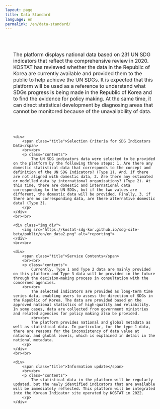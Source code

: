 ```yaml
---
layout: page
title: Data Standard
language: en
permalink: /en/data-standard/
---
```


<div id="main-content" class="container goal-{{ goal_number }}">
	<style>
	.contents_box { padding : 0 5%; }
	.title { color:navy; font-size:18pt; font-weight:600;}
	.contents { font-size:12pt; }
	
	.img_div { text-align: center; }
	.img_div img { width: 90%; }
</style>

<div class="contents_box">
	<div>
	<br><br>
		<p class="contents">
			The platform displays national data based on 231 UN SDG indicators that reflect the comprehensive review in 2020. KOSTAT has reviewed whether the data in the Republic of Korea are currently available and provided them to the public to help achieve the UN SDGs. It is expected that this platform will be used as a reference to understand what SDGs progress is being made in the Republic of Korea and to find the evidence for policy making. At the same time, it can direct statistical development by diagnosing areas that cannot be monitored because of the unavailability of data.
		</p>
	 </div>
	<br><br>

	<div>
		<span class="title">Selection Criteria for SDG Indicators Data</span>
		<br><br>
		<p class="contents">
			The UN SDG indicators data were selected to be provided on the platform by the following three steps: 1. Are there any domestic statistical data that corresponds to the concept and definition of the UN SDG Indicators? (Type 1). And, if there are not aligned with domestic data, 2. Are there any estimated or modelled data by international organizations? (Type 2). At this time, there are domestic and international data corresponding to the UN SDGs, but if the two values are different, the domestic data will be provided. Finally, 3. if there are no corresponding data, are there alternative domestic data? (Type 3). 
		</p>
	</div>
	<br><br>

	<div class="img_div">
		<img src="https://kostat-sdg-kor.github.io/sdg-site-beta/public/en/en_data2.png" alt="reporting">
	</div>
	<br><br>

	<div>
		<span class="title">Service Contents</span>
		<br><br>
		<p class="contents">
			Currently, Type 1 and Type 2 data are mainly provided on this platform and Type 3 data will be provided in the future through the decision-making process in consultation with the concerned agencies.		
		<br><br>       
			The selected indicators are provided as long-term time series data, enabling users to assess the direction of SDGs in the Republic of Korea. The data are provided based on the approved national statistics of high-quality and reliability. In some cases, data are collected from government ministries and related agencies for policy making also be provided. 
			<br><br>       
			The platform provides national and global metadata as well as statistical data. In particular, for the type 1 data, there are reasons for the inconsistency of data value at national and global levels, which is explained in detail in the national metadata.
		</p>
	</div>
	<br><br>

	<div>
		<span class="title">Information update</span>
		<br><br>
		<p class="contents">
			The statistical data in the platform will be regularly updated, but the newly identified indicators that are available will be immediately reflected. This platform will be integrated into the Korean Indicator site operated by KOSTAT in 2022. 
		</p>
	</div>
  <br><br>
  <br><br>


</div>

</div>

